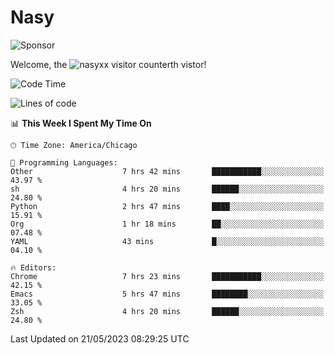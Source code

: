 # Nasy

<!--
<p align="center">
<img height="200" src="https://github-readme-stats.vercel.app/api?username=nasyxx&count_private=true&show_icons=true&theme=dracula&include_all_commits=true"/>
<img height="200" src="https://github-readme-stats.vercel.app/api/top-langs/?username=nasyxx&theme=dracula&hide=html,jupyter+notebook&count_private=true&show_icons=true"/>
</p>

  
----------------
-->

![Sponsor](https://img.shields.io/static/v1.svg?label=Sponsor&message=%E2%9D%A4&logo=GitHub&style=flat&color=pink)
 
Welcome, the ![nasyxx visitor counter](https://count.getloli.com/get/@nasyxx?theme=rule34)th vistor!
 
<!--START_SECTION:waka-->
![Code Time](http://img.shields.io/badge/Code%20Time-3%2C533%20hrs%2021%20mins-blue)

![Lines of code](https://img.shields.io/badge/From%20Hello%20World%20I%27ve%20Written-6.2%20million%20lines%20of%20code-blue)

📊 **This Week I Spent My Time On** 

```text
🕑︎ Time Zone: America/Chicago

💬 Programming Languages: 
Other                    7 hrs 42 mins       ███████████░░░░░░░░░░░░░░   43.97 % 
sh                       4 hrs 20 mins       ██████░░░░░░░░░░░░░░░░░░░   24.80 % 
Python                   2 hrs 47 mins       ████░░░░░░░░░░░░░░░░░░░░░   15.91 % 
Org                      1 hr 18 mins        ██░░░░░░░░░░░░░░░░░░░░░░░   07.48 % 
YAML                     43 mins             █░░░░░░░░░░░░░░░░░░░░░░░░   04.10 % 

🔥 Editors: 
Chrome                   7 hrs 23 mins       ███████████░░░░░░░░░░░░░░   42.15 % 
Emacs                    5 hrs 47 mins       ████████░░░░░░░░░░░░░░░░░   33.05 % 
Zsh                      4 hrs 20 mins       ██████░░░░░░░░░░░░░░░░░░░   24.80 % 
```


 Last Updated on 21/05/2023 08:29:25 UTC
<!--END_SECTION:waka-->

<!-- ![visitors](https://visitor-badge.laobi.icu/badge?page_id=nasyxx.nasyxx) -->

